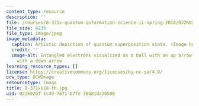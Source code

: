 ```yaml
---
content_type: resource
description: ''
file: /courses/8-371x-quantum-information-science-ii-spring-2018/022602bf1c497671b7fe36b81da20588_8-371xs18-th.jpg
file_size: 4235
file_type: image/jpeg
image_metadata:
  caption: Artistic depiction of quantum superposition state. (Image by Isaac Chuang.)
  credit: ''
  image-alt: Entangled electrons visualized as a ball with an up arrow and a ball
    with a down arrow
learning_resource_types: []
license: https://creativecommons.org/licenses/by-nc-sa/4.0/
ocw_type: OCWImage
resourcetype: Image
title: 8-371xs18-th.jpg
uid: 022602bf-1c49-7671-b7fe-36b81da20588
---
```

